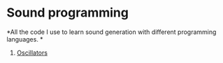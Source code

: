 # Sound programming

*All the code I use to learn sound generation with different programming languages. *

1. [Oscillators](./oscillators)